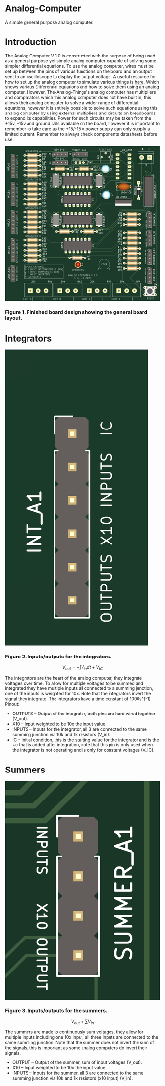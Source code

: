 # Analog-Computer
A simple general purpose analog computer.

# Introduction
The Analog Computer V 1.0 is constructed with the purpose of being used as a general purpose yet simple analog computer capable of solving some simpler differential equations. To use the analog computer, wires must be set up between the pins of various functions on the board and an output sent to an oscilloscope to display the output voltage. A useful resource for how to set up the analog computer to simulate various things is [here](https://the-analog-thing.org/THAT_First_Steps.pdf). Which shows various Differential equations and how to solve them using an analog computer. However, The-Analog-Things's analog computer has multipliers and comparators which this analog computer does not have built in, this allows their analog computer to solve a wider range of differential equations, however it is entirely possible to solve such equations using this analog computer by using external multipliers and circuits on breadboards to expand its capabilities. Power for such circuits may be taken from the +15v, -15v and ground rails available on the board, however it is important to remember to take care as the +15/-15 v power supply can only supply a limited current. Remember to always check components datasheets before use.

![Photo of the finished circuit board design.](/Images/Board.PNG)
### Figure 1. Finished board design showing the general board layout.

# Integrators
![Screenshot of the inputs/outputs for the integrators.](/Images/integrator.PNG)
### Figure 2. Inputs/outputs for the integrators.

```math
V_{out} = - \int V_{in} dt + V_{IC}
```

The integrators are the heart of the analog computer, they integrate voltages over time. To allow for multiple voltages to be summed and integrated they have multiple inputs all connected to a summing junction, one of the inputs is weighted for 10x. 
Note that the integrators invert the signal they integrate.
The integrators have a time constant of 1000s^(-1)
Pinout:
* OUTPUTS – Output of the integrator, both pins are hard wired together (V_out). 
* X10 – Input weighted to be 10x the input value.
* INPUTS – Inputs for the integrator, all 3 are connected to the same summing junction via 10k and 1k resistors (V_in).
* IC – Initial condition, this is the starting value for the integrator and is the +c that is added after integration, note that this pin is only used when the integrator is not operating and is only for constant voltages (V_IC).

# Summers
![Screenshot of the inputs/outputs for the summers.](/Images/Summer.PNG)
### Figure 3. Inputs/outputs for the summers.

```math
V_{out} = \sum V_{in}
```

The summers are made to continuously sum voltages, they allow for multiple inputs including one 10x input, all three inputs are connected to the same summing junction. Note that the summer does not invert the sum of the signals, this is important as some analog computers do invert their signals.
* OUTPUT – Output of the summer, sum of input voltages (V_out).
* X10 – Input weighted to be 10x the input value.
* INPUTS – Inputs for the summer, all 3 are connected to the same summing junction via 10k and 1k resistors (x10 input) (V_in).
